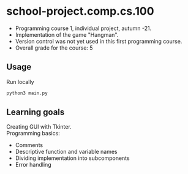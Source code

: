 # school-project.comp.cs.100
- Programming course 1, individual project, autumn -21.
- Implementation of the game "Hangman". 
- Version control was not yet used in this first programming course.
- Overall grade for the course: 5

## Usage
Run locally
```sh
python3 main.py
```

## Learning goals
Creating GUI with Tkinter.  
Programming basics:
  - Comments
  - Descriptive function and variable names
  - Dividing implementation into subcomponents
  - Error handling



